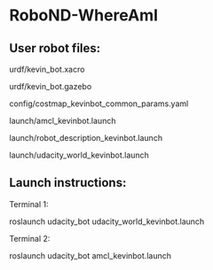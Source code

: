 # RoboND-WhereAmI

## User robot files:

urdf/kevin_bot.xacro

urdf/kevin_bot.gazebo

config/costmap_kevinbot_common_params.yaml

launch/amcl_kevinbot.launch

launch/robot_description_kevinbot.launch

launch/udacity_world_kevinbot.launch


## Launch instructions:

Terminal 1:

  roslaunch udacity_bot udacity_world_kevinbot.launch

Terminal 2:

  roslaunch udacity_bot amcl_kevinbot.launch
